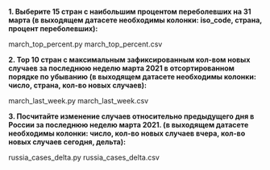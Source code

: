 **1. Выберите 15 стран с наибольшим процентом переболевших на 31 марта 
(в выходящем датасете необходимы колонки: iso_code, страна, процент переболевших):**

  march_top_percent.py
  march_top_percent.csv

**2. Top 10 стран с максимальным зафиксированным кол-вом новых случаев за последнюю неделю марта 2021 в отсортированном порядке по убыванию
(в выходящем датасете необходимы колонки: число, страна, кол-во новых случаев):**

  march_last_week.py
  march_last_week.csv

**3. Посчитайте изменение случаев относительно предыдущего дня в России за последнюю неделю марта 2021.
(в выходящем датасете необходимы колонки: число, кол-во новых случаев вчера, кол-во новых случаев сегодня, дельта):**

  russia_cases_delta.py
  russia_cases_delta.csv
